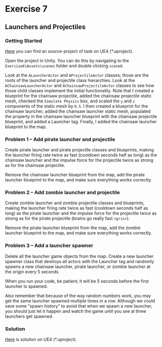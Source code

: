 # Exercise 7
## Launchers and Projectiles

### Getting Started

[Here](/Course_4_OOP_for_Unreal/Module_2/3_Projectiles/Source/Launchers.uproject) you can find an source-project of task on UE4 (*.uproject).

Open the project in Unity. You can do this by navigating to the `Exercise6\Assets\scenes` folder and double clicking `scene0`.

Look at the `ALauncherActor` and `AProjectileActor` classes; those are the roots of the launcher and projectile class hierarchies. Look at the `AChainsawLauncherActor` and `AChainsawProjectileActor` classes to see how those child classes implement the initial functionality. Note that I created a blueprint for the chainsaw projectile, added the chainsaw projectile static mesh, checked the `Simulate Physics` box, and scaled the `y` and `z` components of the static mesh by `0.5`. I then created a blueprint for the chainsaw launcher, added the chainsaw launcher static mesh, populated the property in the chainsaw launcher blueprint with the chainsaw projectile blueprint, and added a Launcher tag. Finally, I added the chainsaw launcher blueprint to the map.

### Problem 1 – Add pirate launcher and projectile

Create pirate launcher and pirate projectile classes and blueprints, making the  launcher firing rate twice as fast (cooldown seconds half as long) as the chainsaw launcher and the impulse force for the projectile twice as strong as for the chainsaw projectile.

Remove the chainsaw launcher blueprint from the map, add the pirate launcher blueprint to the map, and make sure everything works correctly.

### Problem 2 – Add zombie launcher and projectile

Create zombie launcher and zombie projectile classes and blueprints, making the  launcher firing rate twice as fast (cooldown seconds half as long) as the pirate launcher and the impulse force for the projectile twice as strong as for the pirate projectile (brains go really fast `<grin>`).

Remove the pirate launcher blueprint from the map, add the zombie launcher blueprint to the map, and make sure everything works correctly.

### Problem 3 – Add a launcher spawner

Delete all the launcher game objects from the map. Create a new launcher spawner class that destroys all actors with the Launcher tag and randomly spawns a new chainsaw launcher, pirate launcher, or zombie launcher at the origin every 5 seconds.

When you run your code, be patient; it will be 5 seconds before the first launcher is spawned.

Also remember that because of the way random numbers work, you may get the same launcher spawned multiple times in a row. Although we could save some "spawn history" to avoid that when we spawn a new launcher, you should just let it happen and watch the game until you see al three launchers get spawned.

### Solution
[Here](/Course_4_OOP_for_Unreal/Module_2/3_Projectiles/Solution/Launchers.uproject) is solution on UE4 (*.uproject).
